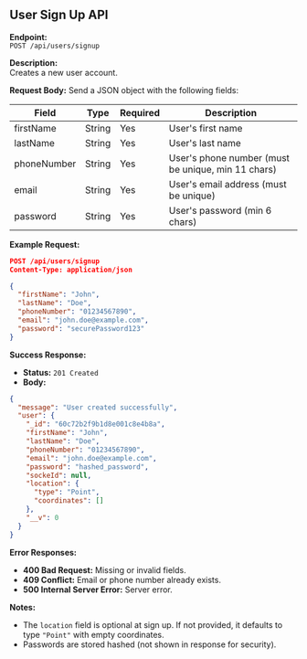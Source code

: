 ## User Sign Up API

**Endpoint:**  
`POST /api/users/signup`

**Description:**  
Creates a new user account.

**Request Body:**
Send a JSON object with the following fields:

| Field        | Type   | Required | Description                                 |
|--------------|--------|----------|---------------------------------------------|
| firstName    | String | Yes      | User's first name                           |
| lastName     | String | Yes      | User's last name                            |
| phoneNumber  | String | Yes      | User's phone number (must be unique, min 11 chars) |
| email        | String | Yes      | User's email address (must be unique)        |
| password     | String | Yes      | User's password (min 6 chars)                |

**Example Request:**
```json
POST /api/users/signup
Content-Type: application/json

{
  "firstName": "John",
  "lastName": "Doe",
  "phoneNumber": "01234567890",
  "email": "john.doe@example.com",
  "password": "securePassword123"
}
```

**Success Response:**

- **Status:** `201 Created`
- **Body:**
```json
{
  "message": "User created successfully",
  "user": {
    "_id": "60c72b2f9b1d8e001c8e4b8a",
    "firstName": "John",
    "lastName": "Doe",
    "phoneNumber": "01234567890",
    "email": "john.doe@example.com",
    "password": "hashed_password",
    "sockeId": null,
    "location": {
      "type": "Point",
      "coordinates": []
    },
    "__v": 0
  }
}
```

**Error Responses:**

- **400 Bad Request:** Missing or invalid fields.
- **409 Conflict:** Email or phone number already exists.
- **500 Internal Server Error:** Server error.

**Notes:**
- The `location` field is optional at sign up. If not provided, it defaults to type `"Point"` with empty coordinates.
- Passwords are stored hashed (not shown in response for security).